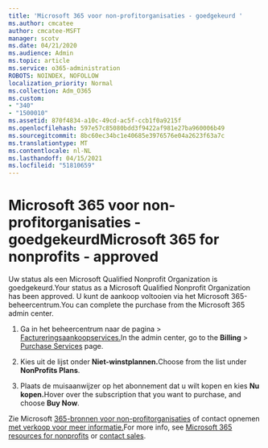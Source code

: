 ```yaml
---
title: 'Microsoft 365 voor non-profitorganisaties - goedgekeurd '
ms.author: cmcatee
author: cmcatee-MSFT
manager: scotv
ms.date: 04/21/2020
ms.audience: Admin
ms.topic: article
ms.service: o365-administration
ROBOTS: NOINDEX, NOFOLLOW
localization_priority: Normal
ms.collection: Adm_O365
ms.custom:
- "340"
- "1500010"
ms.assetid: 870f4834-a10c-49cd-ac5f-ccb1f0a9215f
ms.openlocfilehash: 597e57c85080bdd3f9422af981e27ba960006b49
ms.sourcegitcommit: 8bc60ec34bc1e40685e3976576e04a2623f63a7c
ms.translationtype: MT
ms.contentlocale: nl-NL
ms.lasthandoff: 04/15/2021
ms.locfileid: "51810659"
---
```

# <a name="microsoft-365-for-nonprofits---approved"></a><span data-ttu-id="dfda4-102">Microsoft 365 voor non-profitorganisaties - goedgekeurd</span><span class="sxs-lookup"><span data-stu-id="dfda4-102">Microsoft 365 for nonprofits - approved</span></span>

<span data-ttu-id="dfda4-103">Uw status als een Microsoft Qualified Nonprofit Organization is goedgekeurd.</span><span class="sxs-lookup"><span data-stu-id="dfda4-103">Your status as a Microsoft Qualified Nonprofit Organization has been approved.</span></span> <span data-ttu-id="dfda4-104">U kunt de aankoop voltooien via het Microsoft 365-beheercentrum.</span><span class="sxs-lookup"><span data-stu-id="dfda4-104">You can complete the purchase from the Microsoft 365 admin center.</span></span>

1. <span data-ttu-id="dfda4-105">Ga in het beheercentrum naar de pagina  \> [Factureringsaankoopservices.](https://go.microsoft.com/fwlink/p/?linkid=868433)</span><span class="sxs-lookup"><span data-stu-id="dfda4-105">In the admin center, go to the **Billing** \> [Purchase Services](https://go.microsoft.com/fwlink/p/?linkid=868433) page.</span></span>

2. <span data-ttu-id="dfda4-106">Kies uit de lijst onder **Niet-winstplannen.**</span><span class="sxs-lookup"><span data-stu-id="dfda4-106">Choose from the list under **NonProfits Plans**.</span></span>

3. <span data-ttu-id="dfda4-107">Plaats de muisaanwijzer op het abonnement dat u wilt kopen en kies **Nu kopen.**</span><span class="sxs-lookup"><span data-stu-id="dfda4-107">Hover over the subscription that you want to purchase, and choose **Buy Now**.</span></span>

<span data-ttu-id="dfda4-108">Zie Microsoft [365-bronnen voor non-profitorganisaties](https://www.microsoft.com/nonprofits/microsoft-365) of contact opnemen [met verkoop voor meer informatie.](https://www.microsoft.com/nonprofits/contact-us)</span><span class="sxs-lookup"><span data-stu-id="dfda4-108">For more info, see [Microsoft 365 resources for nonprofits](https://www.microsoft.com/nonprofits/microsoft-365) or [contact sales](https://www.microsoft.com/nonprofits/contact-us).</span></span>

